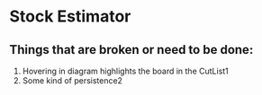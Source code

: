 # Stock Estimator

## Things that are broken or need to be done:

1. Hovering in diagram highlights the board in the CutList1
2. Some kind of persistence2
